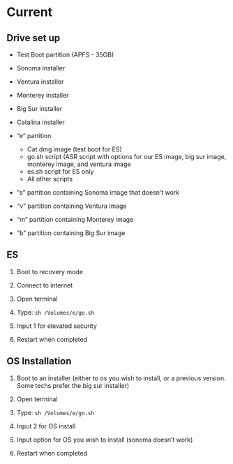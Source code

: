 # Current

## Drive set up

- Test Boot partition (APFS - 35GB)
    
- Sonoma installer
    
- Ventura installer
    
- Monterey installer
    
- Big Sur installer
    
- Catalina installer
    
- “e” partition
    - Cat.dmg image (test boot for ES)
    - go.sh script (ASR script with options for our ES image, big sur image, monterey image, and ventura image
    - es.sh script for ES only
    - All other scripts
    
- “s” partition containing Sonoma image that doesn’t work
    
- “v” partition containing Ventura image
    
- “m” partition containing Monterey image
    
- “b” partition containing Big Sur image
    

## ES

1.  Boot to recovery mode
    
2.  Connect to internet
    
4.  Open terminal
    
5.  Type: `sh /Volumes/e/go.sh`

6.  Input 1 for elevated security
    
7.  Restart when completed
    

## OS Installation

1.  Boot to an installer (either to os you wish to install, or a previous version. Some techs prefer the big sur installer)
    
2.  Open terminal
    
3.  Type: `sh /Volumes/e/go.sh`

4.  Input 2 for OS install
    
5.  Input option for OS you wish to install (sonoma doesn’t work)
    
6.  Restart when completed
    
